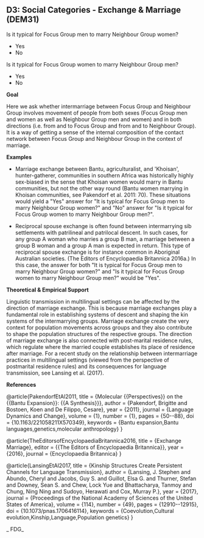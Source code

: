 
## D3: Social Categories - Exchange & Marriage (DEM31)

Is it typical for Focus Group men to marry Neighbour Group women?
- Yes
- No


Is it typical for Focus Group women to marry Neighbour Group men?
- Yes
- No



**Goal**

Here we ask whether intermarriage between Focus Group and Neighbour Group involves movement of people from both sexes (Focus Group men and women as well as Neighbour Group men and women) and in both directions (i.e. from and to Focus Group and from and to Neighbour Group). It is a way of getting a sense of the internal composition of the contact network between Focus Group and Neighbour Group in the context of marriage.



**Examples**

- Marriage exchange between Bantu, agriculturalist, and 'Khoisan', hunter-gatherer, communities in southern Africa was historically highly sex-biased in the sense that Khoisan women would marry in Bantu communities, but not the other way round (Bantu women marrying in Khoisan communities, see Pakendorf et al. 2011: 70). These situations would yield a "Yes" answer for "It is typical for Focus Group men to marry Neighbour Group women?" and "No" answer for "Is it typical for Focus Group women to marry Neighbour Group men?".


- Reciprocal spouse exchange is often found between intermarrying sib settlements with patrilineal and patrilocal descent. In such cases, for any group A woman who marries a group B man, a marriage between a group B woman and a group A man is expected in return. This type of reciprocal spouse exchange is for instance common in Aboriginal Australian societies. (The Editors of Encyclopaedia Britannica 2016a.) In this case, the answer for both "It is typical for Focus Group men to marry Neighbour Group women?" and "Is it typical for Focus Group women to marry Neighbour Group men?" would be "Yes".




**Theoretical & Empirical Support**

Linguistic transmission in multilingual settings can be affected by the direction of marriage exchange. This is because marriage exchanges play a fundamental role in establishing systems of descent and shaping the kin systems of the intermarrying groups. Marriage exchange create the very context for population movements across groups and they also contribute to shape the population structures of the respective groups. The direction of marriage exchange is also connected with post-marital residence rules, which regulate where the married couple establishes its place of residence after marriage. For a recent study on the relationship between intermarriage practices in multilingual settings (viewed from the perspective of postmarital residence rules) and its consequences for language transmission, see Lansing et al. (2017).  


**References**

@article{PakendorfEtAl2011,
  title = {Molecular {{Perspectives}} on the {{Bantu Expansion}}: {{A Synthesis}}},
  author = {Pakendorf, Brigitte and Bostoen, Koen and De Filippo, Cesare},
  year = {2011},
  journal = {Language Dynamics and Change},
  volume = {1},
  number = {1},
  pages = {50--88},
  doi = {10.1163/221058211X570349},
  keywords = {Bantu expansion,Bantu languages,genetics,molecular anthropology}
}

@article{TheEditorsofEncyclopaediaBritannica2016,
  title = {Exchange Marriage},
  editor = {{The Editors of Encyclopaedia Britannica}},
  year = {2016},
  journal = {Encyclopaedia Britannica}
}

@article{LansingEtAl2017,
  title = {Kinship Structures Create Persistent Channels for Language Transmission},
  author = {Lansing, J. Stephen and Abundo, Cheryl and Jacobs, Guy S. and Guillot, Elsa G. and Thurner, Stefan and Downey, Sean S. and Chew, Lock Yue and Bhattacharya, Tanmoy and Chung, Ning Ning and Sudoyo, Herawati and Cox, Murray P.},
  year = {2017},
  journal = {Proceedings of the National Academy of Sciences of the United States of America},
  volume = {114},
  number = {49},
  pages = {12910--12915},
  doi = {10.1073/pnas.1706416114},
  keywords = {Coevolution,Cultural evolution,Kinship,Language,Population genetics}
}

_
FDG_
